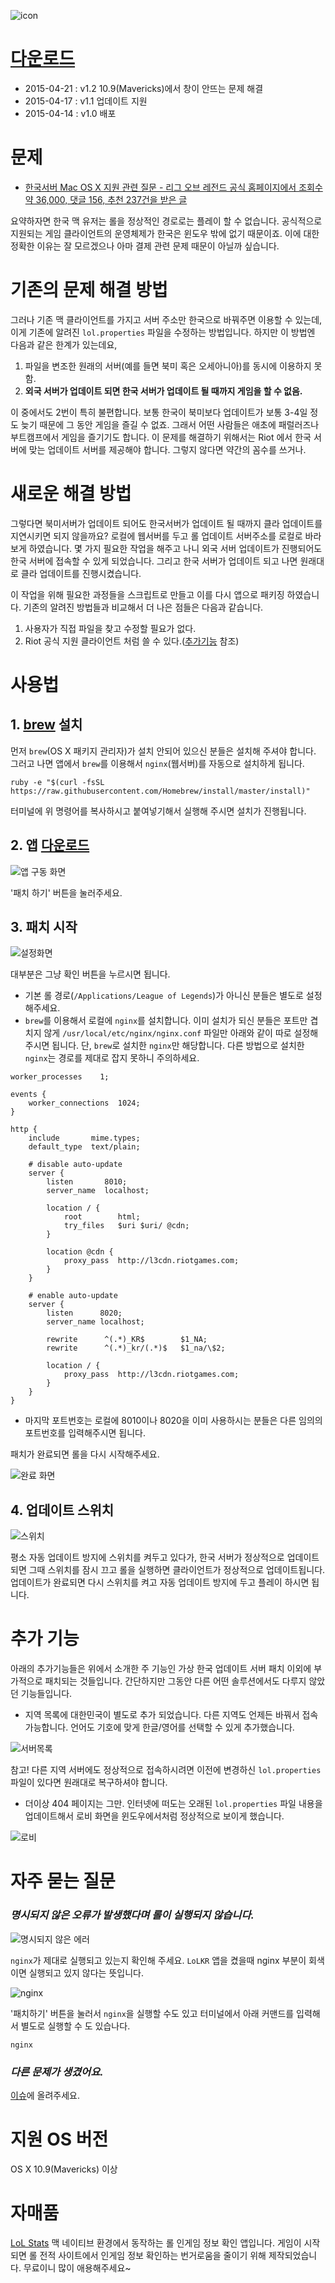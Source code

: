 ![icon](https://raw.githubusercontent.com/mrz1277/LoLKR/master/screenshots/icon.png)

# [다운로드](https://github.com/mrz1277/LoLKR/releases/download/latest/LoLKR.zip)

* 2015-04-21 : v1.2 10.9(Mavericks)에서 창이 안뜨는 문제 해결
* 2015-04-17 : v1.1 업데이트 지원
* 2015-04-14 : v1.0 배포

# 문제

* [한국서버 Mac OS X 지원 관련 질문 - 리그 오브 레전드 공식 홈페이지에서 조회수 약 36,000, 댓글 156, 추천 237건을 받은 글](http://www.leagueoflegends.co.kr/?m=forum&mod=view&mod_context=topic&topic_id=7&thread_id=270482)

요약하자면 한국 맥 유저는 롤을 정상적인 경로로는 플레이 할 수 없습니다. 
공식적으로 지원되는 게임 클라이언트의 운영체제가 한국은 윈도우 밖에 없기 때문이죠. 
이에 대한 정확한 이유는 잘 모르겠으나 아마 결제 관련 문제 때문이 아닐까 싶습니다.

# 기존의 문제 해결 방법

그러나 기존 맥 클라이언트를 가지고 서버 주소만 한국으로 바꿔주면 이용할 수 있는데, 이게 기존에 알려진 `lol.properties` 파일을 수정하는 방법입니다. 하지만 이 방법엔 다음과 같은 한계가 있는데요,

1. 파일을 변조한 원래의 서버(예를 들면 북미 혹은 오세아니아)를 동시에 이용하지 못함.
2. **외국 서버가 업데이트 되면 한국 서버가 업데이트 될 때까지 게임을 할 수 없음.**

이 중에서도 2번이 특히 불편합니다. 보통 한국이 북미보다 업데이트가 보통 3-4일 정도 늦기 때문에 그 동안 게임을 즐길 수 없죠. 그래서 어떤 사람들은 애초에 패럴러즈나 부트캠프에서 게임을 즐기기도 합니다. 이 문제를 해결하기 위해서는 Riot 에서 한국 서버에 맞는 업데이트 서버를 제공해야 합니다. 그렇지 않다면 약간의 꼼수를 쓰거나.

# 새로운 해결 방법

그렇다면 북미서버가 업데이트 되어도 한국서버가 업데이트 될 때까지 클라 업데이트를 지연시키면 되지 않을까요?
로컬에 웹서버를 두고 롤 업데이트 서버주소를 로컬로 바라보게 하였습니다.
몇 가지 필요한 작업을 해주고 나니 외국 서버 업데이트가 진행되어도 한국 서버에 접속할 수 있게 되었습니다.
그리고 한국 서버가 업데이트 되고 나면 원래대로 클라 업데이트를 진행시켰습니다.

이 작업을 위해 필요한 과정들을 스크립트로 만들고 이를 다시 앱으로 패키징 하였습니다.
기존의 알려진 방법들과 비교해서 더 나은 점들은 다음과 같습니다.

1. 사용자가 직접 파일을 찾고 수정할 필요가 없다.
2. Riot 공식 지원 클라이언트 처럼 쓸 수 있다.([추가기능](#%EC%B6%94%EA%B0%80-%EA%B8%B0%EB%8A%A5) 참조)

# 사용법

## 1. [brew](http://brew.sh/) 설치

먼저 `brew`(OS X 패키지 관리자)가 설치 안되어 있으신 분들은 설치해 주셔야 합니다. 그러고 나면 앱에서 `brew`를 이용해서 `nginx`(웹서버)를 자동으로 설치하게 됩니다.
```
ruby -e "$(curl -fsSL https://raw.githubusercontent.com/Homebrew/install/master/install)"
```
터미널에 위 명령어를 복사하시고 붙여넣기해서 실행해 주시면 설치가 진행됩니다.

## 2. 앱 [다운로드](https://github.com/mrz1277/LoLKR/releases/download/latest/LoLKR.zip)
![앱 구동 화면](https://raw.githubusercontent.com/mrz1277/LoLKR/master/screenshots/app-1.png)

'패치 하기' 버튼을 눌러주세요.

## 3. 패치 시작 
![설정화면](https://raw.githubusercontent.com/mrz1277/LoLKR/master/screenshots/app-2.png) 

대부분은 그냥 확인 버튼을 누르시면 됩니다.

* 기본 롤 경로(`/Applications/League of Legends`)가 아니신 분들은 별도로 설정해주세요.
* `brew`를 이용해서 로컬에 `nginx`를 설치합니다. 이미 설치가 되신 분들은 포트만 겹치지 않게 `/usr/local/etc/nginx/nginx.conf` 파일만 아래와 같이 따로 설정해주시면 됩니다. 단, `brew`로 설치한 `nginx`만 해당합니다. 다른 방법으로 설치한 `nginx`는 경로를 제대로 잡지 못하니 주의하세요.
```
worker_processes    1;

events {
    worker_connections  1024;
}

http {
    include       mime.types;
    default_type  text/plain;

    # disable auto-update
    server {
        listen       8010;
        server_name  localhost;

        location / {
            root        html;
            try_files   $uri $uri/ @cdn;
        }

        location @cdn {
            proxy_pass  http://l3cdn.riotgames.com;
        }
    }

    # enable auto-update
    server {
        listen      8020;
        server_name localhost;

        rewrite      ^(.*)_KR$        $1_NA;
        rewrite      ^(.*)_kr/(.*)$   $1_na/\$2;

        location / {
            proxy_pass  http://l3cdn.riotgames.com;
        }
    }
}
```
* 마지막 포트번호는 로컬에 8010이나 8020을 이미 사용하시는 분들은 다른 임의의 포트번호를 입력해주시면 됩니다.

패치가 완료되면 롤을 다시 시작해주세요.

![완료 화면](https://raw.githubusercontent.com/mrz1277/LoLKR/master/screenshots/app-3.png)

## 4. 업데이트 스위치
![스위치](https://raw.githubusercontent.com/mrz1277/LoLKR/master/screenshots/switch.png)

평소 자동 업데이트 방지에 스위치를 켜두고 있다가, 한국 서버가 정상적으로 업데이트 되면 그때 스위치를 잠시 끄고 롤을 실행하면 클라이언트가 정상적으로 업데이트됩니다. 업데이트가 완료되면 다시 스위치를 켜고 자동 업데이트 방지에 두고 플레이 하시면 됩니다.

# 추가 기능

아래의 추가기능들은 위에서 소개한 주 기능인 가상 한국 업데이트 서버 패치 이외에 부가적으로 패치되는 것들입니다. 간단하지만 그동안 다른 어떤 솔루션에서도 다루지 않았던 기능들입니다.

* 지역 목록에 대한민국이 별도로 추가 되었습니다. 다른 지역도 언제든 바꿔서 접속 가능합니다. 언어도 기호에 맞게 한글/영어를 선택할 수 있게 추가했습니다.

![서버목록](https://raw.githubusercontent.com/mrz1277/LoLKR/master/screenshots/server.png)

참고! 다른 지역 서버에도 정상적으로 접속하시려면 이전에 변경하신 `lol.properties` 파일이 있다면 원래대로 복구하셔야 합니다.

* 더이상 404 페이지는 그만. 인터넷에 떠도는 오래된 `lol.properties` 파일 내용을 업데이트해서 로비 화면을 윈도우에서처럼 정상적으로 보이게 했습니다.

![로비](https://raw.githubusercontent.com/mrz1277/LoLKR/master/screenshots/lobby.png)

# 자주 묻는 질문

### *명시되지 않은 오류가 발생했다며 롤이 실행되지 않습니다.*

![명시되지 않은 에러](https://raw.githubusercontent.com/mrz1277/LoLKR/master/screenshots/error-unspecified.png)

`nginx`가 제대로 실행되고 있는지 확인해 주세요. `LoLKR` 앱을 켰을때 nginx 부분이 회색이면 실행되고 있지 않다는 뜻입니다.

![nginx](https://raw.githubusercontent.com/mrz1277/LoLKR/master/screenshots/nginx.png)

'패치하기' 버튼을 눌러서 `nginx`을 실행할 수도 있고 터미널에서 아래 커맨드를 입력해서 별도로 실행할 수 도 있습나다.

```
nginx
```

### *다른 문제가 생겼어요.*

[이슈](https://github.com/mrz1277/LoLKR/issues)에 올려주세요.

# 지원 OS 버전

OS X 10.9(Mavericks) 이상

# 자매품

[LoL Stats](http://mrz1277.github.io/LoLStats/) 맥 네이티브 환경에서 동작하는 롤 인게임 정보 확인 앱입니다. 게임이 시작되면 롤 전적 사이트에서 인게임 정보 확인하는 번거로움을 줄이기 위해 제작되었습니다. 무료이니 많이 애용해주세요~
